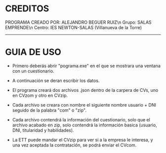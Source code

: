 # CREDITOS
PROGRAMA CREADO POR: ALEJANDRO BEGUER RUIZ\n
Grupo: SALAS EMPRENDE\n
Centro: IES NEWTON-SALAS (Villanueva de la Torre)
___________________________________________________
# GUIA DE USO

- Primero deberás abrir "pograma.exe" en el que se mostrara una ventana con un cuestionario.

- A continuación se deran escribir los datos.

- El programa creará dos archivos .json dentro de la carpera de CVs, uno en CVzom y otro en CVzip.

- Cada archivo se creara con nombre el siguiente nombre usuario + DNI seguido de la palabra "com" o "zip".

- Cada archivo contendrá la información del cuestionario, solo que el archivo acabado en zip, solo contendrá
la información basica (usuario, DNI, titularidad y habilidades).

- La ETT puede mandar el CVzip para ver si a la empresa le interesa, y una vez aceptada la contratación, se podrá enviar el CVcom.

